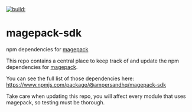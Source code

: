 <div class="repo-badge">
  <a href="#" id="status-image-popup" title="Latest push build on default branch: " name="status-images" class="open-popup" data-ember-action="" data-ember-action-1212="1212">
     <img src="https://travis-ci.com/AmpersandHQ/magepack-sdk.svg?token=9gCPHLnZPdvufWipVLrK&amp;branch=master" alt="build:">
  </a>
</div>

# magepack-sdk
npm dependencies for [magepack](https://github.com/AmpersandHQ/generator-magepack)

This repo contains a central place to keep track of and update the npm dependencies for [magepack](https://github.com/AmpersandHQ/generator-magepack).

You can see the full list of those dependencies here: https://www.npmjs.com/package/@ampersandhq/magepack-sdk

Take care when updating this repo, you will affect every module that uses magepack, so testing must be thorough. 
